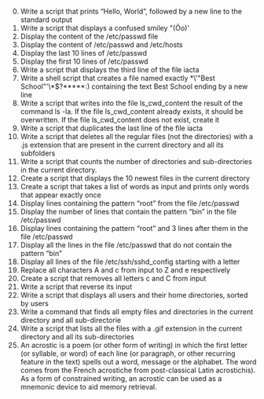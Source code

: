 0. Write a script that prints “Hello, World”, followed by a new line to the standard output 
1. Write a script that displays a confused smiley "(Ôo)' 
2. Display the content of the /etc/passwd file
3. Display the content of /etc/passwd and /etc/hosts
4. Display the last 10 lines of /etc/passwd
5. Display the first 10 lines of /etc/passwd
6. Write a script that displays the third line of the file iacta
7. Write a shell script that creates a file named exactly \*\\'"Best School"\'\\*$\?\*\*\*\*\*:) containing the text Best School ending by a new line
8. Write a script that writes into the file ls_cwd_content the result of the command ls -la. If the file ls_cwd_content already exists, it should be overwritten. If the file ls_cwd_content does not exist, create it
9. Write a script that duplicates the last line of the file iacta
10. Write a script that deletes all the regular files (not the directories) with a .js extension that are present in the current directory and all its subfolders
11. Write a script that counts the number of directories and sub-directories in the current directory.
12. Create a script that displays the 10 newest files in the current directory
13. Create a script that takes a list of words as input and prints only words that appear exactly once
14. Display lines containing the pattern “root” from the file /etc/passwd
15. Display the number of lines that contain the pattern “bin” in the file /etc/passwd
16. Display lines containing the pattern “root” and 3 lines after them in the file /etc/passwd
17. Display all the lines in the file /etc/passwd that do not contain the pattern “bin”
18. Display all lines of the file /etc/ssh/sshd_config starting with a letter
19. Replace all characters A and c from input to Z and e respectively
20. Create a script that removes all letters c and C from input
21. Write a script that reverse its input
22. Write a script that displays all users and their home directories, sorted by users
23. Write a command that finds all empty files and directories in the current directory and all sub-directorie
24. Write a script that lists all the files with a .gif extension in the current directory and all its sub-directories
25. An acrostic is a poem (or other form of writing) in which the first letter (or syllable, or word) of each line (or paragraph, or other recurring feature in the text) spells out a word, message or the alphabet. The word comes from the French acrostiche from post-classical Latin acrostichis). As a form of constrained writing, an acrostic can be used as a mnemonic device to aid memory retrieval.
